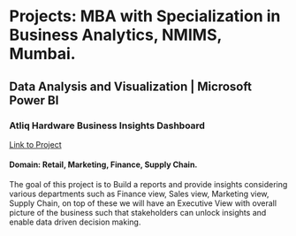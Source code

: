 Projects: MBA with Specialization in Business Analytics, NMIMS, Mumbai.
==============================
## Data Analysis and Visualization | Microsoft Power BI

### Atliq Hardware Business Insights Dashboard
[Link to Project](https://github.com/August-Leo/Atliq_Hardware_Business_Insights_Dashboard) 
#### Domain: Retail, Marketing, Finance, Supply Chain.

The goal of this project is to Build a reports and provide insights considering various departments such as Finance view, Sales view, Marketing view,
Supply Chain, on top of these we will have an Executive View with overall picture of the business such that stakeholders can unlock insights and
enable data driven decision making.
